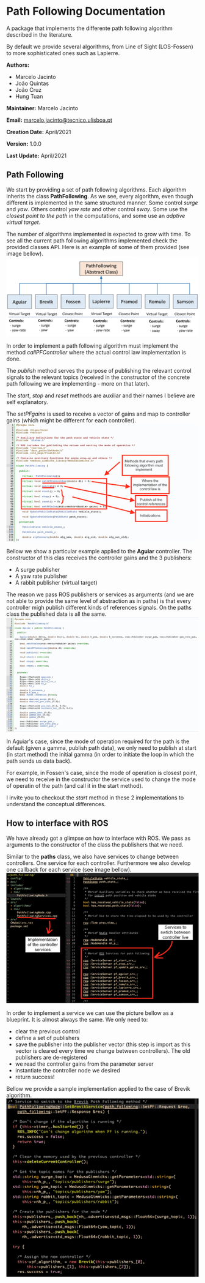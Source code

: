 # Path Following Documentation
A package that implements the differente path following algorithm described in the literature.

By default we provide several algorithms, from Line of Sight (LOS-Fossen) to more sophisticated ones such as Lapierre.

**Authors:**
- Marcelo Jacinto
- João Quintas
- João Cruz
- Hung Tuan

**Maintainer:** Marcelo Jacinto

**Email:** marcelo.jacinto@tecnico.ulisboa.pt

**Creation Date:** April/2021

**Version:** 1.0.0

**Last Update:** April/2021

## Path Following
We start by providing a set of path following algorithms. Each algorithm inherits the class **PathFollowing**. As we see, every algorithm, even though different is implemented in the same structured manner. Some control *surge* and *yaw*. Others control *yaw rate* and other control *sway*. Some use the *closest point to the path* in the computations, and some use an *adptive virtual target*.

The number of algorithms implemented is expected to grow with time. To see all the current path following algorithms implemented check the provided classes API. Here is an example of some of them provided (see image bellow).
![Path Following](img/path_following.png)

In order to implement a path following algorithm must implement the method *callPFController* where the actual control law implementation is done.

The *publish* method serves the purpose of publishing the relevant control signals to the relevant topics (received in the constructor of the concrete path following we are implementing - more on that later).

The *start*, *stop* and *reset* methods are auxiliar and their names I believe are self explanatory.

The *setPFgains* is used to receive a vector of gains and map to controller gains (which might be different for each controller).
![Path Following](img/path_following_class.png)

Bellow we show a particular example applied to the **Aguiar** controller. The constructor of this clas receives the controller gains and the 3 publishers:
- A surge publisher
- A yaw rate publisher
- A rabbit publisher (virtual target)

The reason we pass ROS publishers or services as arguments (and we are not able to provide the same level of abstraction as in paths) is that every controller migh publish different kinds of references signals. On the paths class the published data is all the same. 
![Aguiar Class](img/aguiar_pf.png)

In Aguiar's case, since the mode of operation required for the path is the default (given a gamma, publish path data), we only need to publish at start (in start method) the initial gamma (in order to initiate the loop in which the path sends us data back).

For example, in Fossen's case, since the mode of operation is closest point, we need to receive in the constructor the service used to change the mode of operatin of the path (and call it in the start method).

I invite you to checkout the *start* method in these 2 implementations to understand the conceptual differences.

## How to interface with ROS
We have already got a glimpse on how to interface with ROS. We pass as arguments to the constructor of the class the publishers that we need.

Similar to the **paths** class, we also have services to change between controllers. One service for each controller. Furthermore we also develop one callback for each service (see image bellow).
![Path Services](img/path_services.png)

In order to implement a service we can use the picture bellow as a blueprint. It is almost always the same. We only need to:

- clear the previous control 
- define a set of publishers
- save the publisher into the publisher vector (this step is import as this vector is cleared every time we change between controllers). The old publishers are de-registered
- we read the controller gains from the parameter server
- instantiate the controller node we desired
- return success!

Bellow we provide a sample implementation applied to the case of Brevik algorithm.
![Service Example](img/service_example.png)
